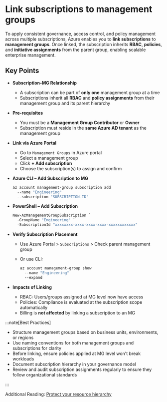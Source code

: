 # Link subscriptions to management groups

To apply consistent governance, access control, and policy management across multiple subscriptions, Azure enables you to **link subscriptions** to **management groups**. Once linked, the subscription inherits **RBAC**, **policies**, and **initiative assignments** from the parent group, enabling scalable enterprise management.

## Key Points

- **Subscription-MG Relationship**
  - A subscription can be part of **only one** management group at a time
  - Subscriptions inherit all **RBAC** and **policy assignments** from their management group and its parent hierarchy
- **Pre-requisites**
  - You must be a **Management Group Contributor** or **Owner**
  - Subscription must reside in the **same Azure AD tenant** as the management group
- **Link via Azure Portal**
  - Go to `Management Groups` in Azure portal
  - Select a management group
  - Click **+ Add subscription**
  - Choose the subscription(s) to assign and confirm
- **Azure CLI – Add Subscription to MG**

  ```bash title="Shell"
  az account management-group subscription add 
    --name "Engineering" 
    --subscription "SUBSCRIPTION-ID"
  ```

- **PowerShell – Add Subscription**

  ```powershell title="PowerShell"
  New-AzManagementGroupSubscription `
    -GroupName "Engineering" `
    -SubscriptionId "xxxxxxxx-xxxx-xxxx-xxxx-xxxxxxxxxxxx"
  ```

- **Verify Subscription Placement**
  - Use Azure Portal > `Subscriptions` > Check parent management group
  - Or use CLI:

    ```bash title="Shell"
    az account management-group show 
      --name "Engineering" 
      --expand
    ```

- **Impacts of Linking**
  - RBAC: Users/groups assigned at MG level now have access
  - Policies: Compliance is evaluated at the subscription scope automatically
  - Billing is **not affected** by linking a subscription to an MG

:::note[Best Practices]

- Structure management groups based on business units, environments, or regions
- Use naming conventions for both management groups and subscriptions for clarity
- Before linking, ensure policies applied at MG level won't break workloads
- Document subscription hierarchy in your governance model
- Review and audit subscription assignments regularly to ensure they follow organizational standards

:::

Additional Reading: [Protect your resource hierarchy](https://learn.microsoft.com/en-us/azure/governance/management-groups/how-to/protect-resource-hierarchy)
